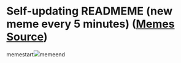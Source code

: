# Self-updating READMEME (new meme every 5 minutes) ([Memes Source](https://bramses.notion.site/a49c1e962b7646879176ac3b327b6533?v=4d1eda54b170483cb03a40f257231764))

memestart![](https://www.notion.so/image/https%3A%2F%2Fs3-us-west-2.amazonaws.com%2Fsecure.notion-static.com%2F0a06a3c9-fa6c-4302-94be-ca2dc90ba4e8%2FB00D89C9-72D4-4639-9D13-1104708931A3.jpeg?table=block&id=a4c86f66-43c4-472f-b2e1-3f028493ec41&cache=v2)memeend
